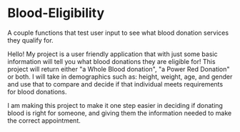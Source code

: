 # Blood-Eligibility
A couple functions that test user input to see what blood donation services they qualify for. 

Hello! My project is a user friendly application that with just some basic information
will tell you what blood donations they are eligible for! This project will return
either "a Whole Blood donation", "a Power Red Donation" or both.
I will take in demographics such as: height, weight, age, and gender and use that to compare
and decide if that individual meets requirements for blood donations.

I am making this project to make it one step easier in deciding if donating blood 
is right for someone, and giving them the information needed to make the correct appointment.
